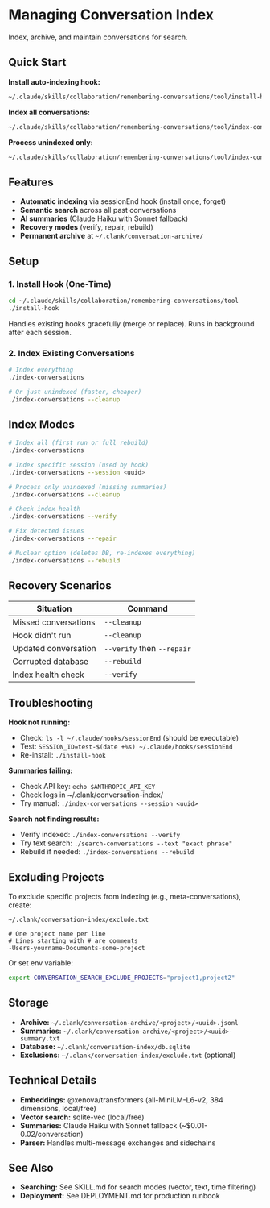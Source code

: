 # Managing Conversation Index

Index, archive, and maintain conversations for search.

## Quick Start

**Install auto-indexing hook:**

```bash
~/.claude/skills/collaboration/remembering-conversations/tool/install-hook
```

**Index all conversations:**

```bash
~/.claude/skills/collaboration/remembering-conversations/tool/index-conversations
```

**Process unindexed only:**

```bash
~/.claude/skills/collaboration/remembering-conversations/tool/index-conversations --cleanup
```

## Features

- **Automatic indexing** via sessionEnd hook (install once, forget)
- **Semantic search** across all past conversations
- **AI summaries** (Claude Haiku with Sonnet fallback)
- **Recovery modes** (verify, repair, rebuild)
- **Permanent archive** at `~/.clank/conversation-archive/`

## Setup

### 1. Install Hook (One-Time)

```bash
cd ~/.claude/skills/collaboration/remembering-conversations/tool
./install-hook
```

Handles existing hooks gracefully (merge or replace). Runs in background after each session.

### 2. Index Existing Conversations

```bash
# Index everything
./index-conversations

# Or just unindexed (faster, cheaper)
./index-conversations --cleanup
```

## Index Modes

```bash
# Index all (first run or full rebuild)
./index-conversations

# Index specific session (used by hook)
./index-conversations --session <uuid>

# Process only unindexed (missing summaries)
./index-conversations --cleanup

# Check index health
./index-conversations --verify

# Fix detected issues
./index-conversations --repair

# Nuclear option (deletes DB, re-indexes everything)
./index-conversations --rebuild
```

## Recovery Scenarios

| Situation            | Command                    |
| -------------------- | -------------------------- |
| Missed conversations | `--cleanup`                |
| Hook didn't run      | `--cleanup`                |
| Updated conversation | `--verify` then `--repair` |
| Corrupted database   | `--rebuild`                |
| Index health check   | `--verify`                 |

## Troubleshooting

**Hook not running:**

- Check: `ls -l ~/.claude/hooks/sessionEnd` (should be executable)
- Test: `SESSION_ID=test-$(date +%s) ~/.claude/hooks/sessionEnd`
- Re-install: `./install-hook`

**Summaries failing:**

- Check API key: `echo $ANTHROPIC_API_KEY`
- Check logs in ~/.clank/conversation-index/
- Try manual: `./index-conversations --session <uuid>`

**Search not finding results:**

- Verify indexed: `./index-conversations --verify`
- Try text search: `./search-conversations --text "exact phrase"`
- Rebuild if needed: `./index-conversations --rebuild`

## Excluding Projects

To exclude specific projects from indexing (e.g., meta-conversations), create:

`~/.clank/conversation-index/exclude.txt`

```
# One project name per line
# Lines starting with # are comments
-Users-yourname-Documents-some-project
```

Or set env variable:

```bash
export CONVERSATION_SEARCH_EXCLUDE_PROJECTS="project1,project2"
```

## Storage

- **Archive:** `~/.clank/conversation-archive/<project>/<uuid>.jsonl`
- **Summaries:** `~/.clank/conversation-archive/<project>/<uuid>-summary.txt`
- **Database:** `~/.clank/conversation-index/db.sqlite`
- **Exclusions:** `~/.clank/conversation-index/exclude.txt` (optional)

## Technical Details

- **Embeddings:** @xenova/transformers (all-MiniLM-L6-v2, 384 dimensions, local/free)
- **Vector search:** sqlite-vec (local/free)
- **Summaries:** Claude Haiku with Sonnet fallback (~$0.01-0.02/conversation)
- **Parser:** Handles multi-message exchanges and sidechains

## See Also

- **Searching:** See SKILL.md for search modes (vector, text, time filtering)
- **Deployment:** See DEPLOYMENT.md for production runbook
